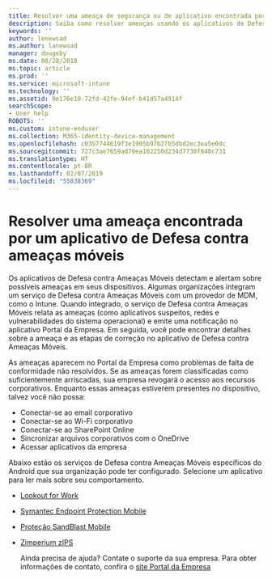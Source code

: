 ```yaml
---
title: Resolver uma ameaça de segurança ou de aplicativo encontrada por aplicativos de Defesa contra Ameaças Móveis para dispositivos Android
description: Saiba como resolver ameaças usando os aplicativos de Defesa contra Ameaças Móveis para dispositivos Android.
keywords: ''
author: lenewsad
ms.author: lanewsad
manager: dougeby
ms.date: 08/28/2018
ms.topic: article
ms.prod: ''
ms.service: microsoft-intune
ms.technology: ''
ms.assetid: 9e176e10-72fd-42fe-94ef-b41d57a4914f
searchScope:
- User help
ROBOTS: ''
ms.custom: intune-enduser
ms.collection: M365-identity-device-management
ms.openlocfilehash: c0357744619f3e1905b97b27b5dbd2ec3ea5e0dc
ms.sourcegitcommit: 727c3ae7659ad79ea162250d234d7730f840c731
ms.translationtype: HT
ms.contentlocale: pt-BR
ms.lasthandoff: 02/07/2019
ms.locfileid: "55838369"
---
```

# <a name="resolve-a-threat-found-by-a-mobile-threat-defense-app"></a>Resolver uma ameaça encontrada por um aplicativo de Defesa contra ameaças móveis

Os aplicativos de Defesa contra Ameaças Móveis detectam e alertam sobre possíveis ameaças em seus dispositivos. Algumas organizações integram um serviço de Defesa contra Ameaças Móveis com um provedor de MDM, como o Intune. Quando integrado, o serviço de Defesa contra Ameaças Móveis relata as ameaças (como aplicativos suspeitos, redes e vulnerabilidades do sistema operacional) e emite uma notificação no aplicativo Portal da Empresa. Em seguida, você pode encontrar detalhes sobre a ameaça e as etapas de correção no aplicativo de Defesa contra Ameaças Móveis.

As ameaças aparecem no Portal da Empresa como problemas de falta de conformidade não resolvidos. Se as ameaças forem classificadas como suficientemente arriscadas, sua empresa revogará o acesso aos recursos corporativos. Enquanto essas ameaças estiverem presentes no dispositivo, talvez você não possa:  

* Conectar-se ao email corporativo
* Conectar-se ao Wi-Fi corporativo
* Conectar-se ao SharePoint Online
* Sincronizar arquivos corporativos com o OneDrive
* Acessar aplicativos da empresa

Abaixo estão os serviços de Defesa contra Ameaças Móveis específicos do Android que sua organização pode ter configurado. Selecione um aplicativo para ler mais sobre seu comportamento.  

* [Lookout for Work](you-need-to-resolve-a-threat-found-by-lookout-for-work-android.md)
* [Symantec Endpoint Protection Mobile](you-need-to-resolve-a-threat-found-by-skycure-android.md)
* [Proteção SandBlast Mobile](you-need-to-resolve-a-threat-found-by-checkpoint-android.md)
* [Zimperium zIPS](you-need-to-resolve-a-threat-found-by-zips-android.md)  

  Ainda precisa de ajuda? Contate o suporte da sua empresa. Para obter informações de contato, confira o [site Portal da Empresa](https://go.microsoft.com/fwlink/?linkid=2010980)  


